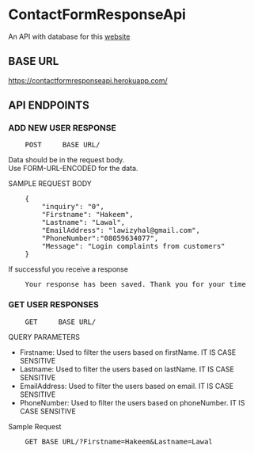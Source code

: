 # ContactFormResponseApi

An API with database for this <a href = "https://lawal-create.github.io/FrontEnd_IQUBE_TASK/">website</a>


## BASE URL
https://contactformresponseapi.herokuapp.com/


## API ENDPOINTS

### ADD NEW USER RESPONSE
<pre>
    POST     BASE_URL/ 
</pre>

Data should be in the request body.   
Use FORM-URL-ENCODED for the data.

SAMPLE REQUEST BODY
<pre>
    {
        "inquiry": "0",
        "Firstname": "Hakeem",
        "Lastname": "Lawal",
        "EmailAddress": "lawizyhal@gmail.com",
        "PhoneNumber":"08059634077",
        "Message": "Login complaints from customers" 
    }
</pre>

If successful you receive a response
<pre>
    Your response has been saved. Thank you for your time
</pre>

### GET USER RESPONSES
<pre>
    GET     BASE_URL/ 
</pre>

QUERY PARAMETERS
<ul>
    <li>
        Firstname: Used to filter the users based on firstName. IT IS CASE SENSITIVE
    </li>
     <li>
        Lastname: Used to filter the users based on lastName. IT IS CASE SENSITIVE
    </li>
     <li>
        EmailAddress: Used to filter the users based on email. IT IS CASE SENSITIVE
    </li>
    <li>
        PhoneNumber: Used to filter the users based on phoneNumber. IT IS CASE SENSITIVE
    </li>
</ul>

Sample Request
<pre>
    GET BASE_URL/?Firstname=Hakeem&Lastname=Lawal
</pre>